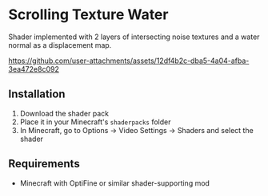 # Scrolling Texture Water

Shader implemented with 2 layers of intersecting noise textures and a water normal as a displacement map.

https://github.com/user-attachments/assets/12df4b2c-dba5-4a04-afba-3ea472e8c092

## Installation

1. Download the shader pack
2. Place it in your Minecraft's `shaderpacks` folder
3. In Minecraft, go to Options → Video Settings → Shaders and select the shader

## Requirements

- Minecraft with OptiFine or similar shader-supporting mod
